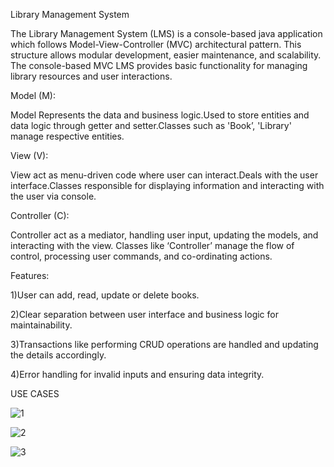 Library Management System

The Library Management System (LMS) is a console-based java application which follows Model-View-Controller (MVC) architectural pattern. This structure allows modular development, easier maintenance, and scalability. The console-based MVC LMS provides basic functionality for managing library resources and user interactions.

Model (M):

Model Represents the data and business logic.Used to store entities and data logic through getter and setter.Classes such as 'Book’, 'Library' manage respective entities.

View (V):

View act as menu-driven code where user can interact.Deals with the user interface.Classes responsible for displaying information and interacting with the user via console.

Controller (C):

Controller act as a mediator, handling user input, updating the models, and interacting with the view. Classes like ‘Controller’ manage the flow of control, processing user commands, and co-ordinating actions.

Features:

1)User can add, read, update or delete books.

2)Clear separation between user interface and business logic for maintainability.

3)Transactions like performing CRUD operations are handled and updating the details accordingly.

4)Error handling for invalid inputs and ensuring data integrity.

USE CASES

![1](https://github.com/Siddhi-Zavare/LibraryManagementSystem/assets/162800672/3320ce80-0c50-431d-9f41-540b4b1ee9b7)

![2](https://github.com/Siddhi-Zavare/LibraryManagementSystem/assets/162800672/b143d485-8683-4817-bb42-6185734bccbe)

![3](https://github.com/Siddhi-Zavare/LibraryManagementSystem/assets/162800672/fe7a08ba-4b2c-47c3-a0e0-98ee7f6609ac)
